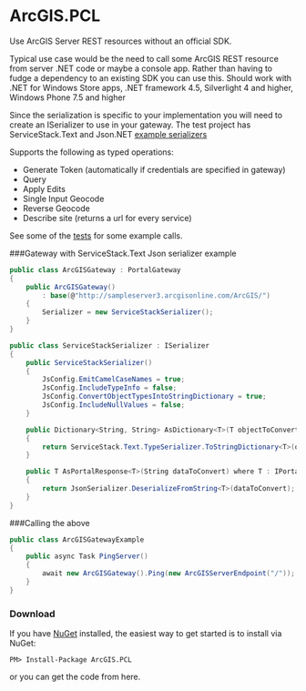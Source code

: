 ArcGIS.PCL
==========

Use ArcGIS Server REST resources without an official SDK.

Typical use case would be the need to call some ArcGIS REST resource from server .NET code or maybe a console app. Rather than having to fudge a dependency to an existing SDK you can use this. 
Should work with .NET for Windows Store apps, .NET framework 4.5, Silverlight 4 and higher, Windows Phone 7.5 and higher

Since the serialization is specific to your implementation you will need to create an ISerializer to use in your gateway. The test project has ServiceStack.Text and Json.NET [example serializers](https://github.com/davetimmins/ArcGIS.PCL/blob/dev/ArcGIS.Test/ISerializer.cs) 

Supports the following as typed operations:

 - Generate Token (automatically if credentials are specified in gateway)
 - Query
 - Apply Edits
 - Single Input Geocode
 - Reverse Geocode
 - Describe site (returns a url for every service)

See some of the [tests](https://github.com/davetimmins/ArcGIS.PCL/blob/dev/ArcGIS.Test/ArcGISGatewayTests.cs) for some example calls.

###Gateway with ServiceStack.Text Json serializer example  
```csharp
public class ArcGISGateway : PortalGateway
{
    public ArcGISGateway()
        : base(@"http://sampleserver3.arcgisonline.com/ArcGIS/")
    {
        Serializer = new ServiceStackSerializer();
    }
}

public class ServiceStackSerializer : ISerializer
{
    public ServiceStackSerializer()
    {
        JsConfig.EmitCamelCaseNames = true;
        JsConfig.IncludeTypeInfo = false;
        JsConfig.ConvertObjectTypesIntoStringDictionary = true;
        JsConfig.IncludeNullValues = false;
    }

    public Dictionary<String, String> AsDictionary<T>(T objectToConvert) where T : CommonParameters
    {
        return ServiceStack.Text.TypeSerializer.ToStringDictionary<T>(objectToConvert);
    }

    public T AsPortalResponse<T>(String dataToConvert) where T : IPortalResponse
    {
        return JsonSerializer.DeserializeFromString<T>(dataToConvert);
    }
}
```
###Calling the above
```csharp
public class ArcGISGatewayExample
{
    public async Task PingServer()
    {
        await new ArcGISGateway().Ping(new ArcGISServerEndpoint("/"));
    }
}
```
### Download
If you have [NuGet](http://nuget.org) installed, the easiest way to get started is to install via NuGet:

    PM> Install-Package ArcGIS.PCL

or you can get the code from here.
